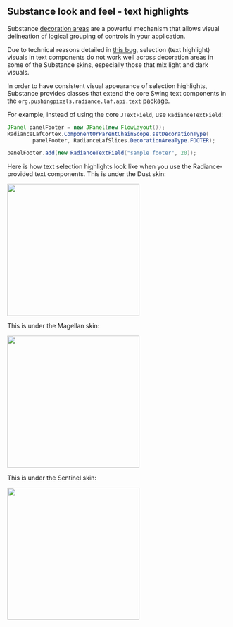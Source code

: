 ## Substance look and feel - text highlights

Substance [decoration areas](painters/decoration.md) are a powerful mechanism that allows visual delineation of logical grouping of controls in your application.

Due to technical reasons detailed in [this bug](https://github.com/kirill-grouchnikov/radiance/issues/297), selection (text highlight) visuals in text components do not work well across decoration areas in some of the Substance skins, especially those that mix light and dark visuals.

In order to have consistent visual appearance of selection highlights, Substance provides classes that extend the core Swing text components in the `org.pushingpixels.radiance.laf.api.text` package.

For example, instead of using the core `JTextField`, use `RadianceTextField`:

```java
JPanel panelFooter = new JPanel(new FlowLayout());
RadianceLafCortex.ComponentOrParentChainScope.setDecorationType(
        panelFooter, RadianceLafSlices.DecorationAreaType.FOOTER);

panelFooter.add(new RadianceTextField("sample footer", 20));
```

Here is how text selection highlights look like when you use the Radiance-provided text components. This is under the Dust skin:

<img src="https://raw.githubusercontent.com/kirill-grouchnikov/radiance/sunshine/docs/images/laf/text/dust.png" width="300" height="300"/>

This is under the Magellan skin:

<img src="https://raw.githubusercontent.com/kirill-grouchnikov/radiance/sunshine/docs/images/laf/text/magellan.png" width="300" height="300"/>

This is under the Sentinel skin:

<img src="https://raw.githubusercontent.com/kirill-grouchnikov/radiance/sunshine/docs/images/laf/text/sentinel.png" width="300" height="300"/>
